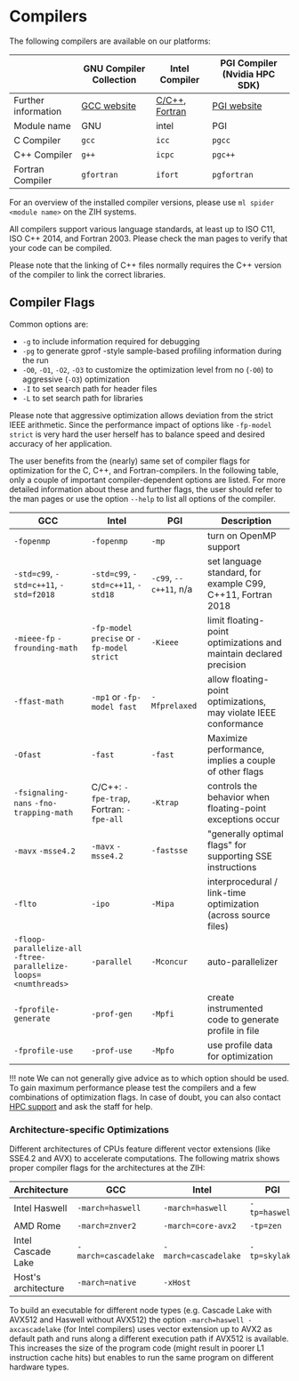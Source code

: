 # Compilers

The following compilers are available on our platforms:

|                      | GNU Compiler Collection | Intel Compiler | PGI Compiler (Nvidia HPC SDK) |
|----------------------|-----------|------------|-------------|
| Further information  | [GCC website](https://gcc.gnu.org/) | [C/C++](https://software.intel.com/en-us/c-compilers), [Fortran](https://software.intel.com/en-us/fortran-compilers) | [PGI website](https://www.pgroup.com) |
| Module name          | GNU        | intel     | PGI         |
| C Compiler           | `gcc`      | `icc`     | `pgcc`      |
| C++ Compiler         | `g++`      | `icpc`    | `pgc++`     |
| Fortran Compiler     | `gfortran` | `ifort`   | `pgfortran` |

For an overview of the installed compiler versions, please use `ml spider <module name>` on the ZIH systems.

All compilers support various language standards, at least up to ISO C11, ISO C++ 2014, and Fortran 2003.
Please check the man pages to verify that your code can be compiled.

Please note that the linking of C++ files normally requires the C++ version of the compiler to link
the correct libraries.

## Compiler Flags

Common options are:

- `-g` to include information required for debugging
- `-pg` to generate gprof -style sample-based profiling information during the run
- `-O0`, `-O1`, `-O2`, `-O3` to customize the optimization level from
  no (`-O0`) to aggressive (`-O3`) optimization
- `-I` to set search path for header files
- `-L` to set search path for libraries

Please note that aggressive optimization allows deviation from the strict IEEE arithmetic.
Since the performance impact of options like `-fp-model strict` is very hard the user herself
has to balance speed and desired accuracy of her application.

The user benefits from the (nearly) same set of compiler flags for optimization for the C, C++, and
Fortran-compilers.
In the following table, only a couple of important compiler-dependent options are listed.
For more detailed information about these and further flags, the user should refer to the man
pages or use the option `--help` to list all options of the compiler.

| GCC | Intel | PGI | Description |
|----------------------|--------------|-------------|-------------------------------------------------------------------------------------|
| `-fopenmp`           | `-fopenmp`    | `-mp`       | turn on OpenMP support |
| `-std=c99`, `-std=c++11`, `-std=f2018`   | `-std=c99`, `-std=c++11`, `-std18`       | `-c99`, `--c++11`, n/a  | set language standard, for example C99, C++11, Fortran 2018 |
| `-mieee-fp` `-frounding-math`  | `-fp-model precise` or `-fp-model strict`        | `-Kieee`    | limit floating-point optimizations and maintain declared precision |
| `-ffast-math`        | `-mp1` or `-fp-model fast`  | `-Mfprelaxed`  | allow floating-point optimizations, may violate IEEE conformance |
| `-Ofast`             | `-fast`      | `-fast`     | Maximize performance, implies a couple of other flags                               |
| `-fsignaling-nans` `-fno-trapping-math` | C/C++: `-fpe-trap`, Fortran: `-fpe-all` | `-Ktrap` | controls the behavior when floating-point exceptions occur   |
| `-mavx` `-msse4.2`   | `-mavx` `-msse4.2`   | `-fastsse`  | "generally optimal flags" for supporting SSE instructions                           |
| `-flto`              | `-ipo`       | `-Mipa`     | interprocedural / link-time optimization (across source files)                                         |
| `-floop-parallelize-all -ftree-parallelize-loops=<numthreads>` | `-parallel`  | `-Mconcur`  | auto-parallelizer                                                                   |
| `-fprofile-generate` | `-prof-gen`  | `-Mpfi`     | create instrumented code to generate profile in file                                |
| `-fprofile-use`      | `-prof-use`  | `-Mpfo`     | use profile data for optimization      |

!!! note
    We can not generally give advice as to which option should be used.
    To gain maximum performance please test the compilers and a few combinations of
    optimization flags.
    In case of doubt, you can also contact [HPC support](../support.md) and ask the staff for help.

### Architecture-specific Optimizations

Different architectures of CPUs feature different vector extensions (like SSE4.2 and AVX)
to accelerate computations.
The following matrix shows proper compiler flags for the architectures at the ZIH:

| Architecture       | GCC                  | Intel                | PGI |
|--------------------|----------------------|----------------------|-----|
| Intel Haswell      | `-march=haswell`     | `-march=haswell`     | `-tp=haswell` |
| AMD Rome           | `-march=znver2`      | `-march=core-avx2`   | `-tp=zen` |
| Intel Cascade Lake | `-march=cascadelake` | `-march=cascadelake` | `-tp=skylake` |
| Host's architecture  | `-march=native`      | `-xHost`             | |

To build an executable for different node types (e.g. Cascade Lake with AVX512 and
Haswell without AVX512) the option `-march=haswell -axcascadelake` (for Intel compilers)
uses vector extension up to AVX2 as default path and runs along a different execution
path if AVX512 is available.
This increases the size of the program code (might result in
poorer L1 instruction cache hits) but enables to run the same program on
different hardware types.
